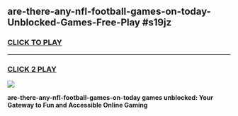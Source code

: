 
## are-there-any-nfl-football-games-on-today-Unblocked-Games-Free-Play #s19jz
<h3>
<a href="https://us.freeplayer.one?title=are-there-any-nfl-football-games-on-today&ref=9M">CLICK TO PLAY</a></h3>
<hr>

<h3>
<a href="https://us.freeplayer.one?title=are-there-any-nfl-football-games-on-today&ref=9M">CLICK 2 PLAY</a>
  
</h3>

<a href="https://us.freeplayer.one?title=are-there-any-nfl-football-games-on-today&ref=9M"><img src="https://clearcache.store/games.png"></a>


**are-there-any-nfl-football-games-on-today games unblocked: Your Gateway to Fun and Accessible Online Gaming**
